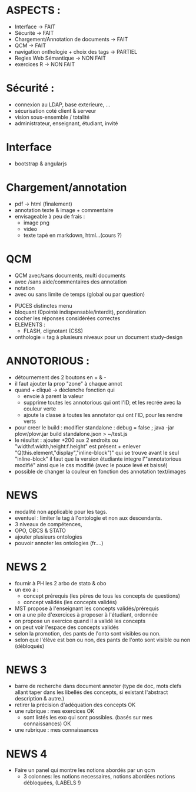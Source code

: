 

# ASPECTS :

- Interface -> FAIT
- Sécurité -> FAIT
- Chargement/Annotation de documents -> FAIT
- QCM -> FAIT
- navigation onthologie + choix des tags  -> PARTIEL
- Regles Web Sémantique -> NON FAIT
- exercices R -> NON FAIT


# Sécurité :

- connexion au LDAP, base exterieure, ... 
- sécurisation coté client & serveur 
- vision sous-ensemble / totalité
- administrateur, enseignant, étudiant, invité

# Interface

- bootstrap & angularjs

# Chargement/annotation

- pdf -> html (finalement)
- annotation texte & image + commentaire
- envisageable à peu de frais : 
    - image png
    - video
    - texte tapé en markdown, html...(cours ?)

# QCM 

- QCM avec/sans documents, multi documents
- avec /sans aide/commentaires des annotation
- notation
- avec ou sans limite de temps (global ou par question)




* PUCES distinctes menu
* bloquant (0pointé indispensable/interdit), pondération
* cocher les réponses considérées correctes
* ELEMENTS : 
    - FLASH, clignotant (CSS)
* onthologie = tag à plusieurs niveaux pour un document
study-design


# ANNOTORIOUS :

- détournement des 2 boutons en + & -
- il faut ajouter la prop "zone" à chaque annot
- quand + cliqué -> déclenche fonction qui 
    - envoie à parent la valeur
    - supprime toutes les annotorious qui ont l'ID, et les recrée avec la couleur verte
    - ajoute la classe à toutes les annotator qui ont l'ID, pour les rendre verts
- pour creer le build : modifier standalone : debug = false ; java -jar plovr/plovr.jar build  standalone.json > ~/test.js
- le résultat : ajouter +200 aux 2 endroits ou "width:f.width,height:f.height" est présent + enlever "Q(this.element,"display","inline-block")" qui se trouve avant le seul "inline-block"
il faut que la version étudiante integre l'"annotatorious modifié" ainsi que le css modifié (avec le pouce levé et baissé)
- possible de changer la couleur en fonction des annotation text/images



# NEWS

- modalité non applicable pour les tags.
- eventuel : limiter le tag à l'ontologie et non aux descendants.
- 3 niveaux de compétences, 
- OPO, OBCS & STATO
- ajouter plusieurs ontologies
- pouvoir annoter les ontologies (fr....)


# NEWS 2

- fournir à PH les 2 arbo de stato & obo
- un exo a :
  - concept prérequis (les pères de tous les concepts de questions)
  - concept validés (les concepts validés)
- MST propose à l'enseignant les concepts validés/prérequis
- on a une pile d'exercices à proposer à l'étudiant, ordonnée
- on propose un exercice quand il a validé les concepts
- on peut voir l'espace des concepts validés
- selon la promotion, des pants de l'onto sont visibles ou non.
- selon que l'élève est bon ou non, des pants de l'onto sont visible ou non (débloqués)


# NEWS 3

- barre de recherche dans document annoter (type de doc, mots clefs allant taper dans les libellés des concepts, si existant l'abstract description & autre.)
- retirer la précision d'adéquation des concepts OK
- une rubrique : mes exercices OK
  - sont listés les exo qui sont possibles. (basés sur mes connaissances) OK
- une rubrique : mes connaissances 

# NEWS 4

- Faire un panel qui montre les notions abordés par un qcm 
  - 3 colonnes: les notions necessaires, notions abordées notions débloquées, (LABELS !)
